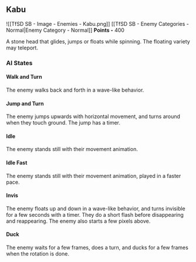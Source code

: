 ## Kabu
![[TfSD SB - Image - Enemies - Kabu.png]]
[[TfSD SB - Enemy Categories - Normal|Enemy Category - Normal]]
**Points -** 400

A stone head that glides, jumps or floats while spinning. The floating variety may teleport.
### AI States
#### Walk and Turn
The enemy walks back and forth in a wave-like behavior.
#### Jump and Turn
The enemy jumps upwards with horizontal movement, and turns around when they touch ground. The jump has a timer.
#### Idle
The enemy stands still with their movement animation.
#### Idle Fast
The enemy stands still with their movement animation, played in a faster pace.
#### Invis
The enemy floats up and down in a wave-like behavior, and turns invisible for a few seconds with a timer. They do a short flash before disappearing and reappearing. The enemy also starts a few pixels above.
#### Duck
The enemy waits for a few frames, does a turn, and ducks for a few frames when the rotation is done.